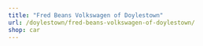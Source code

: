 ```yaml
---
title: "Fred Beans Volkswagen of Doylestown"
url: /doylestown/fred-beans-volkswagen-of-doylestown/
shop: car
---
```

